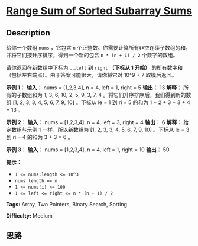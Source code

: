 # [Range Sum of Sorted Subarray Sums][title]

## Description

给你一个数组 `nums` ，它包含 `n` 个正整数。你需要计算所有非空连续子数组的和，并将它们按升序排序，得到一个新的包含 `n * (n + 1) /
2` 个数字的数组。

请你返回在新数组中下标为 _ _`left` 到 `right` **（下标从 1 开始）** 的所有数字和（包括左右端点）。由于答案可能很大，请你将它对
10^9 + 7 取模后返回。



**示例 1：**
            **输入：** nums = [1,2,3,4], n = 4, left = 1, right = 5    **输出：** 13     **解释：** 所有的子数组和为 1, 3, 6, 10, 2, 5, 9, 3, 7, 4 。将它们升序排序后，我们得到新的数组 [1, 2, 3, 3, 4, 5, 6, 7, 9, 10] 。下标从 le = 1 到 ri = 5 的和为 1 + 2 + 3 + 3 + 4 = 13 。    

**示例 2：**
            **输入：** nums = [1,2,3,4], n = 4, left = 3, right = 4    **输出：** 6    **解释：** 给定数组与示例 1 一样，所以新数组为 [1, 2, 3, 3, 4, 5, 6, 7, 9, 10] 。下标从 le = 3 到 ri = 4 的和为 3 + 3 = 6 。    

**示例 3：**
            **输入：** nums = [1,2,3,4], n = 4, left = 1, right = 10    **输出：** 50    



**提示：**

  * `1 <= nums.length <= 10^3`
  * `nums.length == n`
  * `1 <= nums[i] <= 100`
  * `1 <= left <= right <= n * (n + 1) / 2`


**Tags:** Array, Two Pointers, Binary Search, Sorting

**Difficulty:** Medium

## 思路

[title]: https://leetcode-cn.com/problems/range-sum-of-sorted-subarray-sums
